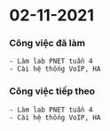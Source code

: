 # 02-11-2021

### Công việc đã làm

```
- Làm lab PNET tuần 4
- Cài hệ thống VoIP, HA
```

### Công việc tiếp theo

```
- Làm lab PNET tuần 4
- Cài hệ thống VoIP, HA
```

